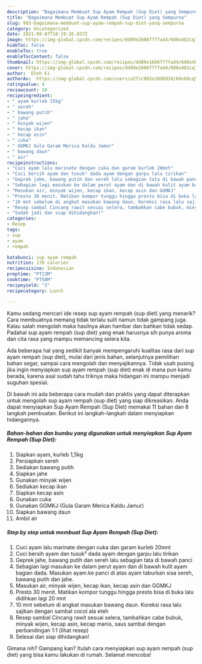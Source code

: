 ```yaml
---
description: "Bagaimana Membuat Sup Ayam Rempah (Sup Diet) yang Sempurna"
title: "Bagaimana Membuat Sup Ayam Rempah (Sup Diet) yang Sempurna"
slug: 983-bagaimana-membuat-sup-ayam-rempah-sup-diet-yang-sempurna
category: Uncategorized
date: 2021-09-07T18:19:26.037Z
image: https://img-global.cpcdn.com/recipes/dd89e1686f77fad4/680x482cq70/sup-ayam-rempah-sup-diet-foto-resep-utama.jpg
hideToc: false
enableToc: true
enableTocContent: false
thumbnail: https://img-global.cpcdn.com/recipes/dd89e1686f77fad4/680x482cq70/sup-ayam-rempah-sup-diet-foto-resep-utama.jpg
cover: https://img-global.cpcdn.com/recipes/dd89e1686f77fad4/680x482cq70/sup-ayam-rempah-sup-diet-foto-resep-utama.jpg
author:  Eteh Ei
authorAv:  https://img-global.cpcdn.com/users/a2f1c902e10db93d/60x60cq50/avatar.jpg
ratingvalue: 4
reviewcount: 10
recipeingredient:
- " ayam kurleb 15kg"
- " sereh"
- " bawang putih"
- " jahe"
- " minyak wijen"
- " kecap ikan"
- " kecap asin"
- " cuka"
- " GGMKJ Gula Garam Merica Kaldu Jamur"
- " bawang daun"
- " air"
recipeinstructions:
- "Cuci ayam lalu marinate dengan cuka dan garam kurleb 20mnt"
- "Cuci bersih ayam dan tusuk² dada ayam dengan garpu lalu tirikan"
- "Geprek jahe, bawang putih dan sereh lalu sebagian tata di bawah panci"
- "Sebagian lagi masukan ke dalam perut ayam dan di bawah kulit ayam bagian dada. Masukan ayam.ke panci di atas ayam taburkan sisa sereh, bawang putih dan jahe."
- "Masukan air, minyak wijen, kecap ikan, kecap asin dan GGMKJ"
- "Presto 30 menit. Matikan kompor tunggu hingga presto bisa di buka lalu didihkan lagi 20 mnt"
- "10 mnt sebelum di angkat masukan bawang daun. Koreksi rasa lalu sajikan dengan sambal cocol ala eteh"
- "Resep sambal Cincang rawit sesuai selera, tambahkan cabe bubuk, minyak wijen, kecap asin, kecap manis, saus sambal dengan perbandingan 1:1           (lihat resep)"
- "Sudah jadi dan siap dihidangkan!"
categories:
- Resep
tags:
- sup
- ayam
- rempah

katakunci: sup ayam rempah 
nutrition: 178 calories
recipecuisine: Indonesian
preptime: "PT13M"
cooktime: "PT58M"
recipeyield: "3"
recipecategory: Lunch

---
```



Kamu sedang mencari ide resep sup ayam rempah (sup diet) yang menarik? Cara membuatnya memang tidak terlalu sulit namun tidak gampang juga. Kalau salah mengolah maka hasilnya akan hambar dan bahkan tidak sedap. Padahal sup ayam rempah (sup diet) yang enak harusnya sih punya aroma dan cita rasa yang mampu memancing selera kita.


Ada beberapa hal yang sedikit banyak mempengaruhi kualitas rasa dari sup ayam rempah (sup diet), mulai dari jenis bahan, selanjutnya pemilihan bahan segar, sampai cara mengolah dan menyajikannya. Tidak usah pusing jika ingin menyiapkan sup ayam rempah (sup diet) enak di mana pun kamu berada, karena asal sudah tahu triknya maka hidangan ini mampu menjadi suguhan spesial.




Di bawah ini ada beberapa cara mudah dan praktis yang dapat diterapkan untuk mengolah sup ayam rempah (sup diet) yang siap dikreasikan. Anda dapat menyiapkan Sup Ayam Rempah (Sup Diet) memakai 11 bahan dan 8 langkah pembuatan. Berikut ini langkah-langkah dalam menyiapkan hidangannya.

<!--inarticleads1-->

##### Bahan-bahan dan bumbu yang digunakan untuk menyiapkan Sup Ayam Rempah (Sup Diet):

1. Siapkan  ayam, kurleb 1,5kg
1. Persiapkan  sereh
1. Sediakan  bawang putih
1. Siapkan  jahe
1. Gunakan  minyak wijen
1. Sediakan  kecap ikan
1. Siapkan  kecap asin
1. Gunakan  cuka
1. Gunakan  GGMKJ (Gula Garam Merica Kaldu Jamur)
1. Siapkan  bawang daun
1. Ambil  air




<!--inarticleads2-->

##### Step by step untuk membuat Sup Ayam Rempah (Sup Diet):

1. Cuci ayam lalu marinate dengan cuka dan garam kurleb 20mnt
1. Cuci bersih ayam dan tusuk² dada ayam dengan garpu lalu tirikan
1. Geprek jahe, bawang putih dan sereh lalu sebagian tata di bawah panci
1. Sebagian lagi masukan ke dalam perut ayam dan di bawah kulit ayam bagian dada. Masukan ayam.ke panci di atas ayam taburkan sisa sereh, bawang putih dan jahe.
1. Masukan air, minyak wijen, kecap ikan, kecap asin dan GGMKJ
1. Presto 30 menit. Matikan kompor tunggu hingga presto bisa di buka lalu didihkan lagi 20 mnt
1. 10 mnt sebelum di angkat masukan bawang daun. Koreksi rasa lalu sajikan dengan sambal cocol ala eteh
1. Resep sambal Cincang rawit sesuai selera, tambahkan cabe bubuk, minyak wijen, kecap asin, kecap manis, saus sambal dengan perbandingan 1:1           (lihat resep)
1. Selesai dan siap dihidangkan!



Gimana nih? Gampang kan? Itulah cara menyiapkan sup ayam rempah (sup diet) yang bisa kamu lakukan di rumah. Selamat mencoba!
